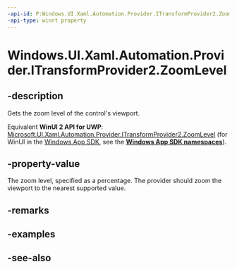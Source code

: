 ```yaml
---
-api-id: P:Windows.UI.Xaml.Automation.Provider.ITransformProvider2.ZoomLevel
-api-type: winrt property
---
```


<!-- Property syntax
public double ZoomLevel { get; }
-->

# Windows.UI.Xaml.Automation.Provider.ITransformProvider2.ZoomLevel

## -description
Gets the zoom level of the control's viewport.

Equivalent **WinUI 2 API for UWP**: [Microsoft.UI.Xaml.Automation.Provider.ITransformProvider2.ZoomLevel](/windows/winui/api/microsoft.ui.xaml.automation.provider.itransformprovider2.zoomlevel) (for WinUI in the [Windows App SDK](/windows/apps/windows-app-sdk/), see the **[Windows App SDK namespaces](/windows/windows-app-sdk/api/winrt/)**).

## -property-value
The zoom level, specified as a percentage. The provider should zoom the viewport to the nearest supported value.

## -remarks

## -examples

## -see-also
